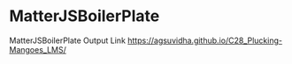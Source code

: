 # MatterJSBoilerPlate
MatterJSBoilerPlate
Output Link
https://agsuvidha.github.io/C28_Plucking-Mangoes_LMS/
